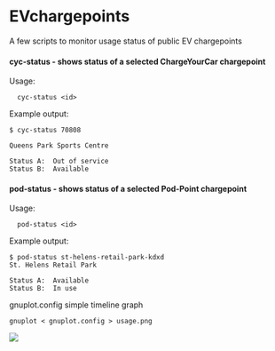 # EVchargepoints
A few scripts to monitor usage status of public EV chargepoints

#### cyc-status - shows status of a selected ChargeYourCar chargepoint

  Usage:  
      
      cyc-status <id>
  
  Example output: 
    
    $ cyc-status 70808
    
    Queens Park Sports Centre

    Status A:  Out of service
    Status B:  Available

#### pod-status - shows status of a selected Pod-Point chargepoint

  Usage:  
      
      pod-status <id>
  
  Example output: 
    
    $ pod-status st-helens-retail-park-kdxd
    St. Helens Retail Park

    Status A:  Available
    Status B:  In use


gnuplot.config    simple timeline graph

    gnuplot < gnuplot.config > usage.png
    
![](https://i.imgur.com/zsDuboD.png)




